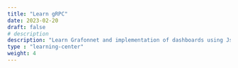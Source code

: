 ```yaml
---
title: "Learn gRPC"
date: 2023-02-20
draft: false
# description
description: "Learn Grafonnet and implementation of dashboards using Jsonnet"
type : "learning-center"
weight: 4
---
```


